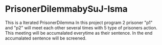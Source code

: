 # PrisonerDilemmabySuJ-Isma
This is a Iterated PrisonerDilemma 
In this project program 2 prisoner "p1" and "p2" will meet each other several times with 5 type of prisoners action.
This meeting will be accumalated everytime as their sentence.
In the end accumalated sentence will be screened.
